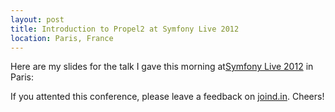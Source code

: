 ```yaml
---
layout: post
title: Introduction to Propel2 at Symfony Live 2012
location: Paris, France
---
```


Here are my slides for the talk I gave this morning at[Symfony Live
2012](http://paris2012.live.symfony.com/) in Paris:

<script async class="speakerdeck-embed" data-id="4fd1d178469d200187014dff" data-ratio="1.3333333333333333" src="//speakerdeck.com/assets/embed.js"></script>

If you attented this conference, please leave a feedback on
[joind.in](https://joind.in/talk/view/6589). Cheers!
